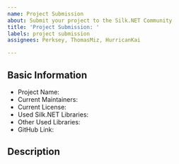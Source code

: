 ```yaml
---
name: Project Submission
about: Submit your project to the Silk.NET Community
title: 'Project Submission: '
labels: project submission
assignees: Perksey, ThomasMiz, HurricanKai

---
```


## Basic Information

<!-- Please fill out the below items -->

- Project Name: 
- Current Maintainers:
- Current License: 
- Used Silk.NET Libraries:
- Other Used Libraries: 
- GitHub Link: 

## Description

<!--
Tell us about your project! Please include:
- what does it do? 
- who is it for?
- how far along in development is it?
- are the main features it advertises stable and ready for use?
-->
